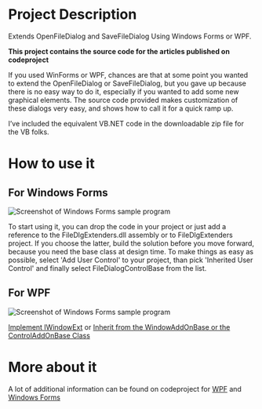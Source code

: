 # Project Description
Extends OpenFileDialog and SaveFileDialog Using Windows Forms or WPF.

**This project contains the source code for the articles published on codeproject**

If you used WinForms or WPF, chances are that at some point you wanted to extend the
OpenFileDialog or SaveFileDialog, but you gave up because there is no easy way to do 
it, especially if you wanted to add some new graphical elements. 
The source code provided makes customization of these dialogs very easy, and shows 
how to call it for a quick ramp up.

I’ve included the equivalent VB.NET code in the downloadable zip file for the VB folks.

# How to use it

## For Windows Forms
![Screenshot of Windows Forms sample program](http://www.codeproject.com/KB/dialog/CustomizeFileDialog/saveas.jpg)

To start using it, you can drop the code in your project or just add a reference to the FileDlgExtenders.dll assembly or to FileDlgExtenders project. If you choose the latter, build the solution before you move forward, because you need the base class at design
 time. To make things as easy as possible, select &#39;Add User Control&#39; to your project, than pick &#39;Inherited User Control&#39; and finally select FileDialogControlBase from the list.

## For WPF
![Screenshot of Windows Forms sample program](http://www.codeproject.com/KB/dialog/WPFCustomFileDialog/SelectFile.PNG)

[Implement IWindowExt](http://www.codeproject.com/Articles/42008/Extend-OpenFileDialog-and-SaveFileDialog-Using-WPF#heading0005) or
[Inherit from the WindowAddOnBase or the ControlAddOnBase Class](http://www.codeproject.com/Articles/42008/Extend-OpenFileDialog-and-SaveFileDialog-Using-WPF#heading0007)

# More about it
A lot of additional information can be found on codeproject for 
[WPF](http://www.codeproject.com/Articles/42008/Extend-OpenFileDialog-and-SaveFileDialog-Using-WPF)
and [Windows Forms](http://www.codeproject.com/Articles/19566/Extend-OpenFileDialog-and-SaveFileDialog-the-easy)
